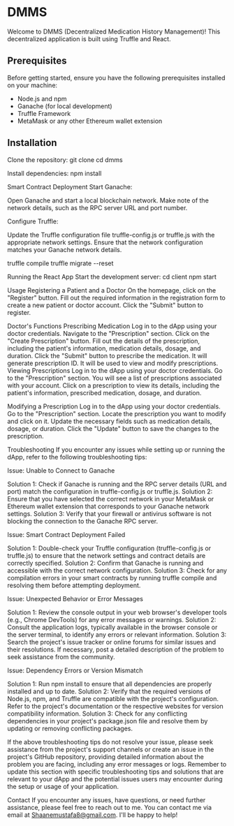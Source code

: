 # DMMS


Welcome to DMMS (Decentralized Medication History Management)! This decentralized application is built using Truffle and React.

## Prerequisites

Before getting started, ensure you have the following prerequisites installed on your machine:

- Node.js and npm
- Ganache (for local development)
- Truffle Framework
- MetaMask or any other Ethereum wallet extension

## Installation
Clone the repository:
git clone <repository-url>
cd dmms
  
Install dependencies:
npm install

Smart Contract Deployment
Start Ganache:

Open Ganache and start a local blockchain network. Make note of the network details, such as the RPC server URL and port number.

Configure Truffle:

Update the Truffle configuration file truffle-config.js or truffle.js with the appropriate network settings. 
Ensure that the network configuration matches your Ganache network details.
  
truffle compile
truffle migrate --reset

Running the React App
Start the development server:
cd client
npm start
 
Usage
Registering a Patient and a Doctor
On the homepage, click on the "Register" button.
Fill out the required information in the registration form to create a new patient or doctor account.
Click the "Submit" button to register.

Doctor's Functions
Prescribing Medication
Log in to the dApp using your doctor credentials.
Navigate to the "Prescription" section.
Click on the "Create Prescription" button.
Fill out the details of the prescription, including the patient's information, medication details, dosage, and duration.
Click the "Submit" button to prescribe the medication.
It will generate prescription ID. It will be used to view and modify prescriptions.
Viewing Prescriptions
Log in to the dApp using your doctor credentials.
Go to the "Prescription" section.
You will see a list of prescriptions associated with your account.
Click on a prescription to view its details, including the patient's information, prescribed medication, dosage, and duration.

Modifying a Prescription
Log in to the dApp using your doctor credentials.
Go to the "Prescription" section.
Locate the prescription you want to modify and click on it.
Update the necessary fields such as medication details, dosage, or duration.
Click the "Update" button to save the changes to the prescription.

Troubleshooting
If you encounter any issues while setting up or running the dApp, refer to the following troubleshooting tips:

Issue: Unable to Connect to Ganache
  
Solution 1: Check if Ganache is running and the RPC server details (URL and port) match the configuration in truffle-config.js or truffle.js.
Solution 2: Ensure that you have selected the correct network in your MetaMask or Ethereum wallet extension that corresponds to your Ganache network settings.
Solution 3: Verify that your firewall or antivirus software is not blocking the connection to the Ganache RPC server.

Issue: Smart Contract Deployment Failed
  
Solution 1: Double-check your Truffle configuration (truffle-config.js or truffle.js) to ensure that the network settings and contract details are correctly specified.
Solution 2: Confirm that Ganache is running and accessible with the correct network configuration.
Solution 3: Check for any compilation errors in your smart contracts by running truffle compile and resolving them before attempting deployment.

Issue: Unexpected Behavior or Error Messages
  
Solution 1: Review the console output in your web browser's developer tools (e.g., Chrome DevTools) for any error messages or warnings.
Solution 2: Consult the application logs, typically available in the browser console or the server terminal, to identify any errors or relevant information.
Solution 3: Search the project's issue tracker or online forums for similar issues and their resolutions. If necessary, post a detailed description of the problem to seek assistance from the community.

Issue: Dependency Errors or Version Mismatch

Solution 1: Run npm install to ensure that all dependencies are properly installed and up to date.
Solution 2: Verify that the required versions of Node.js, npm, and Truffle are compatible with the project's configuration. Refer to the project's documentation or the respective websites for version compatibility information.
Solution 3: Check for any conflicting dependencies in your project's package.json file and resolve them by updating or removing conflicting packages.

If the above troubleshooting tips do not resolve your issue, please seek assistance from the project's support channels or create an issue in the project's GitHub repository, providing detailed information about the problem you are facing, including any error messages or logs.
Remember to update this section with specific troubleshooting tips and solutions that are relevant to your dApp and the potential issues users may encounter during the setup or usage of your application.

Contact
If you encounter any issues, have questions, or need further assistance, please feel free to reach out to me.
You can contact me via email at Shaanemustafa8@gmail.com. I'll be happy to help!
